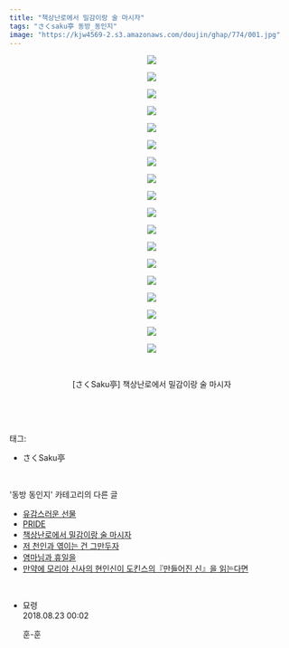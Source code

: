```yaml
---
title: "책상난로에서 밀감이랑 술 마시자"
tags: "さくsaku亭 동방_동인지"
image: "https://kjw4569-2.s3.amazonaws.com/doujin/ghap/774/001.jpg"
---
```

<div class="article">
<p style="text-align: center; clear: none; float: none;"><img src="{{ site.imgserver9 }}/ghap/774/001.jpg"/></p>
<p style="text-align: center; clear: none; float: none;"><img src="{{ site.imgserver9 }}/ghap/774/002.jpg"/></p>
<p style="text-align: center; clear: none; float: none;"><img src="{{ site.imgserver9 }}/ghap/774/003.jpg"/></p>
<p style="text-align: center; clear: none; float: none;"><img src="{{ site.imgserver9 }}/ghap/774/004.jpg"/></p>
<p style="text-align: center; clear: none; float: none;"><img src="{{ site.imgserver9 }}/ghap/774/005.jpg"/></p>
<p style="text-align: center; clear: none; float: none;"><img src="{{ site.imgserver9 }}/ghap/774/006.jpg"/></p>
<p style="text-align: center; clear: none; float: none;"><img src="{{ site.imgserver9 }}/ghap/774/007.jpg"/></p>
<p style="text-align: center; clear: none; float: none;"><img src="{{ site.imgserver9 }}/ghap/774/008.jpg"/></p>
<p style="text-align: center; clear: none; float: none;"><img src="{{ site.imgserver9 }}/ghap/774/009.jpg"/></p>
<p style="text-align: center; clear: none; float: none;"><img src="{{ site.imgserver9 }}/ghap/774/010.jpg"/></p>
<p style="text-align: center; clear: none; float: none;"><img src="{{ site.imgserver9 }}/ghap/774/011.jpg"/></p>
<p style="text-align: center; clear: none; float: none;"><img src="{{ site.imgserver9 }}/ghap/774/012.jpg"/></p>
<p style="text-align: center; clear: none; float: none;"><img src="{{ site.imgserver9 }}/ghap/774/013.jpg"/></p>
<p style="text-align: center; clear: none; float: none;"><img src="{{ site.imgserver9 }}/ghap/774/014.jpg"/></p>
<p style="text-align: center; clear: none; float: none;"><img src="{{ site.imgserver9 }}/ghap/774/015.jpg"/></p>
<p style="text-align: center; clear: none; float: none;"><img src="{{ site.imgserver9 }}/ghap/774/016.jpg"/></p>
<p style="text-align: center; clear: none; float: none;"><img src="{{ site.imgserver9 }}/ghap/774/017.jpg"/></p>
<p style="text-align: center; clear: none; float: none;"><img src="{{ site.imgserver9 }}/ghap/774/018.jpg"/></p>
<p style="text-align: center; clear: none; float: none;"><br/></p>
<p style="text-align: center; clear: none; float: none;">[さくSaku亭] 책상난로에서 밀감이랑 술 마시자</p>
<p><br/></p>
</div><br/>
<div class="tagTrail">
<p>태그: </p>
<ul>
<li>さくSaku亭</li>
</ul>
</div><br/>
<div class="another">
<p>'동방 동인지' 카테고리의 다른 글</p>
<ul>
<li><a href="/ghap_776">유감스러운 선물</a></li>
<li><a href="/ghap_775">PRIDE</a></li>
<li><a href="/ghap_774">책상난로에서 밀감이랑 술 마시자</a></li>
<li><a href="/ghap_772">저 천인과 엮이는 건 그만두자</a></li>
<li><a href="/ghap_770">염마님과 휴일을</a></li>
<li><a href="/ghap_769">만약에 모리야 신사의 현인신이 도킨스의『만들어진 신』을 읽는다면</a></li>
</ul>
</div><br/>
<div class="cb_module cb_fluid">
<div class="cb_wrt cb_profile">
<div class="comment">
<ul>
<li class="cb_thumb_off" id="comment15315064">
<div class="cb_comment_area">
<div class="cb_info_area">
<div class="cb_section">
<span class="cb_nick_name">묘령</span>
</div>
<div class="cb_section">
<span class="cb_date">2018.08.23 00:02 </span>
</div>
</div>
<div class="cb_dsc_comment">
<p class="cb_dsc">
											훈-훈
										</p>
</div>
</div></li>
</ul>
</div>
</div><!-- commentList close -->
</div><br/>
